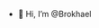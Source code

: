 - 👋 Hi, I’m @Brokhael

<!---
Brokhael/Brokhael is a ✨ special ✨ repository because its `README.md` (this file) appears on your GitHub profile.
You can click the Preview link to take a look at your changes.
--->

